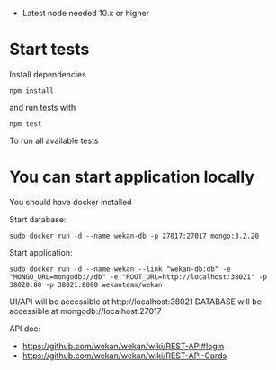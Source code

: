 - Latest node needed 10.x or higher


# Start tests
Install dependencies
```
npm install
```

and run tests with
```
npm test
```
To run all available tests



# You can start application locally
You should have docker installed

Start database:
```
sudo docker run -d --name wekan-db -p 27017:27017 mongo:3.2.20
```
Start application:
```
sudo docker run -d --name wekan --link "wekan-db:db" -e "MONGO_URL=mongodb://db" -e "ROOT_URL=http://localhost:38021" -p 38020:80 -p 38021:8080 wekanteam/wekan
```

UI/API will be accessible at http://localhost:38021
DATABASE will be accessible at mongodb://localhost:27017


API doc: 
- https://github.com/wekan/wekan/wiki/REST-API#login
- https://github.com/wekan/wekan/wiki/REST-API-Cards